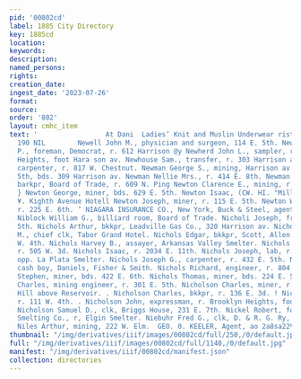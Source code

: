 ```yaml
---
pid: '00802cd'
label: 1885 City Directory
key: 1885cd
location: 
keywords: 
description: 
named_persons: 
rights: 
creation_date: 
ingest_date: '2023-07-26'
format: 
source: 
order: '802'
layout: cmhc_item
text: '                 At Dani  Ladies’ Knit and Muslin Underwear rister « sms |  NEW
  190 NIL        Newell John M., physician and surgeon, 114 E. 5th. Newhard William
  P., foreman, Democrat, r. 612 Harrison @y Newherd John L., sampler, r. Brooklyn
  Heights, foot Hara son av. Newhouse Sam., transfer, r. 303 Harrison av. Newitt Philip,
  carpenter, r. 817 W. Chestnut. Newman George S., mining, Harrison av., nw. cor.
  5th, bds. 309 Harrison av. Newman Nellie Mrs., r. 414 E. 8th. Newman William H.,
  barkpr, Board of Trade, r. 609 N. Ping Newton Clarence E., mining, r. 117 E. 10th.
  } Newton George, miner, bds. 629 E. 5th. Newton Isaac, (CW. HI. "Miller & Co. ;)
  ¥. Kighth Avenue Hotell Newton Joseph, miner, r. 115 E. 5th. Newton William, laundry,
  r. 225 E. 6th. ’ NIAGARA INSURANCE CO., New York, Buck & Steel, agents: 102 E. 5th.
  Niblock William G., billiard room, Board of Trade. Nicholi Joseph, fruit, 120 E.
  5th. Nichols Arthur, bkkpr, Leadville Gas Co., 320 Harrison av. Nichols Chauncey
  M., chief clk, Tabor Grand Hotel. Nichols Edgar, bkkpr, Scott, Allen & Co,, r. 125
  W. 4th. Nichols Harvey B., assayer, Arkansas Valley Smelter. Nichols H. S. Mrs.,
  r. 505 W. 3d. Nichols Isaac, r. 2034 E. 11th. Nichols Joseph, lab, r. Chestnut,
  opp. La Plata Smelter. Nichols Joseph G., carpenter, r. 432 E. 5th. Nichols Ralph,
  cash boy, Daniels, Fisher & Smith. Nichols Richard, engineer, r. 804 E. 7th. Nichols
  Stephen, miner, bds. 422 E. 6th. Nichols Thomas, miner, bds. 224 E. 5th. Nicholson
  Charles, mining engineer, r. 301 E. 5th. Nicholson Charles, miner, r. Carbonate
  Hill above Reservoir. . Nicholson Charles, bkkpr, r. 136 E. 3d. ! Nicholson Edward,
  r. 111 W. 4th. . Nicholson John, expressman, r. Brooklyn Heights, foot of Pine.
  Nicholson Samuel D., clk, Briggs House, 231 E. 7th. Nickel Robert, foreman, Manville
  Smelting Co., r, Elgin Smelter. Niebuhr Fred G., clk, D. & R. G. Ry, r. 128 E. 8th.
  Niles Arthur, mining, 222 W. Elm.  GEO. 0. KEELER, Agent, ao 2a8sa22¥ Sour any '
thumbnail: "/img/derivatives/iiif/images/00802cd/full/250,/0/default.jpg"
full: "/img/derivatives/iiif/images/00802cd/full/1140,/0/default.jpg"
manifest: "/img/derivatives/iiif/00802cd/manifest.json"
collection: directories
---
```

